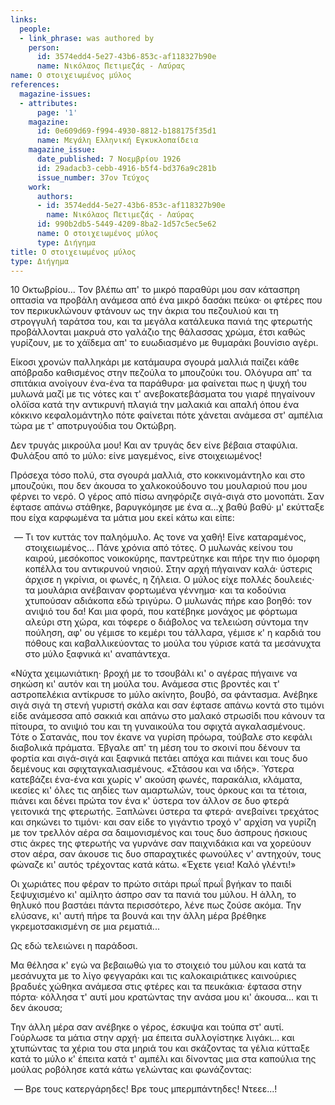 ```yaml
---
links:
  people:
  - link_phrase: was authored by
    person:
      id: 3574edd4-5e27-43b6-853c-af118327b90e
      name: Νικόλαος Πετιμεζάς - Λαύρας
name: Ο στοιχειωμένος μύλος
references:
  magazine-issues:
  - attributes:
      page: '1'
    magazine:
      id: 0e609d69-f994-4930-8812-b188175f35d1
      name: Μεγάλη Ελληνική Εγκυκλοπαίδεια
    magazine_issue:
      date_published: 7 Νοεμβρίου 1926
      id: 29adacb3-cebb-4916-b5f4-bd376a9c281b
      issue_number: 37ον Τεύχος
    work:
      authors:
      - id: 3574edd4-5e27-43b6-853c-af118327b90e
        name: Νικόλαος Πετιμεζάς - Λαύρας
      id: 990b2db5-5449-4209-8ba2-1d57c5ec5e62
      name: Ο στοιχειωμένος μύλος
      type: Διήγημα
title: Ο στοιχειωμένος μύλος
type: Διήγημα
---
```


<main class="content" itemprop="text">
<p>10 Οκτωβρίου... Τον βλέπω απ' το μικρό παραθύρι μου σαν κάτασπρη οπτασία να προβάλη ανάμεσα από ένα μικρό δασάκι πεύκα·
οι φτέρες που τον περικυκλώνουν φτάνουν ως την άκρια του πεζουλιού και τη στρογγυλή ταράτσα του, και τα μεγάλα κατάλευκα
πανιά της φτερωτής προβάλλονται μακρυά στο γαλάζιο της θάλασσας χρώμα, έτσι καθώς γυρίζουν, με το χάϊδεμα απ' το
ευωδιασμένο με θυμαράκι βουνίσιο αγέρι.</p>

<p>Είκοσι χρονών παλληκάρι με κατάμαυρα σγουρά μαλλιά παίζει κάθε απόβραδο καθισμένος στην πεζούλα το μπουζούκι του.
Ολόγυρα απ' τα σπιτάκια ανοίγουν ένα-ένα τα παράθυρα· μα φαίνεται πως η ψυχή του μυλωνά μαζί με τις νότες και τ'
ανεβοκατεβάσματα του γιαρέ πηγαίνουν ολόϊσα κατά την αντικρυνή πλαγιά την μαλακιά και απαλή όπου ένα κόκκινο
κεφαλομάντηλο πότε φαίνεται πότε χάνεται ανάμεσα στ' αμπέλια τώρα με τ' αποτρυγούδια του Οκτώβρη.</p>

<p>Δεν τρυγάς μικρούλα μου! Και αν τρυγάς δεν είνε βέβαια σταφύλια. Φυλάξου από το μύλο: είνε μαγεμένος, είνε
στοιχειωμένος!</p>

<p>Πρόσεχα τόσο πολύ, στα σγουρά μαλλιά, στο κοκκινομάντηλο και στο μπουζούκι, που δεν άκουσα το χαλκοκούδουνο του
μουλαριού που μου φέρνει το νερό. Ο γέρος από πίσω ανηφόριζε σιγά-σιγά στο μονοπάτι. Σαν έφτασε απάνω στάθηκε,
βαρυγκόμησε με ένα α...χ βαθύ βαθύ· μ' εκύτταξε που είχα καρφωμένα τα μάτια μου εκεί κάτω και είπε: </p>

<ol style="list-style-type: '&mdash; '">
  <li>
    Τι τον κυττάς τον παληόμυλο. Ας τονε να χαθή! Είνε καταραμένος, στοιχειωμένος... Πάνε χρόνια από τότες. Ο μυλωνάς
    κείνου του καιρού, μεσόκοπος νοικοκύρης, παντρεύτηκε και πήρε την πιο όμορφη κοπέλλα του αντικρυνού νησιού. Στην
    αρχή πήγαιναν καλά· ύστερις άρχισε η γκρίνια, οι φωνές, η ζήλεια. Ο μύλος είχε πολλές δουλειές· τα μουλάρια
    ανέβαιναν φορτωμένα γέννημα· και τα κοδούνια χτυπούσαν αδιάκοπα εδώ τριγύρω. Ο μυλωνάς πήρε καο βοηθό: τον ανιψιό
    του δα! Και μια φορά, που κατέβηκε μονάχος με φόρτωμα αλεύρι στη χώρα, και τόφερε ο διάβολος να τελειώση σύντομα
    την πούληση, αφ' ου γέμισε το κεμέρι του τάλλαρα, γέμισε κ' η καρδιά του πόθους και καβαλλικεύοντας το μούλα του
    γύρισε κατά τα μεσάνυχτα στο μύλο ξαφνικά κι' αναπάντεχα.
  </li>
</ol>

<p>«Νύχτα χειμωνιάτικη· βροχή με το τσουβάλι κι' ο αγέρας πήγαινε να σηκώση κι' αυτόν και τη μούλα του. Ανάμεσα στις
βροντές και τ' αστροπελέκια αντίκρυσε το μύλο ακίνητο, βουβό, σα φάντασμα. Ανέβηκε σιγά σιγά τη στενή γυριστή σκάλα και
σαν έφτασε απάνω κοντά στο τιμόνι είδε ανάμεσσα από σακκιά και απάνω στο μαλακό στρωσίδι που κάνουν τα πίτουρα, το
ανιψιό του και τη γυναικούλα του σφιχτά αγκαλασμένους. Τότε ο Σατανάς, που τον έκανε να γυρίση πρόωρα, τούβαλε στο
κεφάλι διαβολικά πράματα. Έβγαλε απ' τη μέση του το σκοινί που δένουν τα φορτία και σιγά-σιγά και ξαφνικά πετάει απόχα
και πιάνει και τους δυο δεμένους και σφιχταγκαλιασμένους. «Στάσου και να ιδής». Ύστερα κατεβάζει ένα-ένα και χωρίς ν'
ακούση φωνές, παρακάλια, κλάματα, ικεσίες κι' όλες τις αηδίες των αμαρτωλών, τους όρκους και τα τέτοια, πιάνει και δένει
πρώτα τον ένα κ' ύστερα τον άλλον σε δυο φτερά γειτονικά της φτερωτής. Ξαπλώνει ύστερα τα φτερά· ανεβαίνει τρεχάτος και
σηκώνει το τιμόνι· και σαν είδε το γιγάντιο τροχό ν' αρχίση να γυρίζη με τον τρελλόν αέρα σα δαιμονισμένος και τους δυο
άσπρους ήσκιους στις άκρες της φτερωτής να γυρνάνε σαν παιχνιδάκια και να χορεύουν στον αέρα, σαν άκουσε τις δυο
σπαραχτικές φωνούλες ν' αντηχούν, τους φώναζε κι' αυτός τρέχοντας κατά κάτω. «Έχετε γεια! Καλό γλέντι!»</p>

<p>Οι χωριάτες που φέραν το πρώτο σιτάρι πρωΐ πρωΐ βγήκαν το παιδί ξεψυχισμένο κι' αμίλητο άσπρο σαν τα πανιά του μύλου. Η
άλλη, το θηλυκό που βαστάει πάντα περισσότερο, λένε πως ζούσε ακόμα. Την ελύσανε, κι' αυτή πήρε τα βουνά και την άλλη
μέρα βρέθηκε γκρεμοτσακισμένη σε μια ρεματιά...</p>

<p>Ως εδώ τελειώνει η παράδοσι.</p>

<p>Μα θέλησα κ' εγώ να βεβαιωθώ για το στοιχειό του μύλου και κατά τα μεσάνυχτα με το λίγο φεγγαράκι και τις
καλοκαιριάτικες καινούριες βραδυές χώθηκα ανάμεσα στις φτέρες και τα πευκάκια· έφτασα στην πόρτα· κόλλησα τ' αυτί μου
κρατώντας την ανάσα μου κι' άκουσα... και τι δεν άκουσα;</p>

<p>Την άλλη μέρα σαν ανέβηκε ο γέρος, έσκυψα και τούπα στ' αυτί. Γούρλωσε τα μάτια στην αρχή· μα έπειτα συλλογίστηκε
λιγάκι... και χτυπώντας τα χέρια του στα μηριά του και σκάζοντας τα γέλια κύτταξε κατά το μύλο κ' έπειτα κατά τ' αμπέλι
και δίνοντας μια στα καπούλια της μούλας ροβόλησε κατά κάτω γελώντας και φωνάζοντας:</p>

<ol style="list-style-type: '&mdash; '">
  <li>Βρε τους κατεργάρηδες! Βρε τους μπερμπάντηδες! Ντεεε...!</li>
</ol>
</main>
